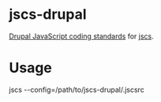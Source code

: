 # jscs-drupal

[Drupal JavaScript coding standards](https://www.drupal.org/node/172169) for [jscs](https://github.com/mdevils/node-jscs/).

# Usage

jscs --config=/path/to/jscs-drupal/.jscsrc
